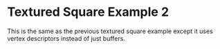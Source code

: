 Textured Square Example 2
=========================

This is the same as the previous textured square example except it uses vertex descriptors instead of just buffers.